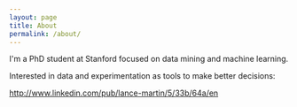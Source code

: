 ```yaml
---
layout: page
title: About
permalink: /about/
---
```


I'm a PhD student at Stanford focused on data mining and machine learning.

Interested in data and experimentation as tools to make better decisions: 

http://www.linkedin.com/pub/lance-martin/5/33b/64a/en
